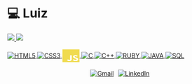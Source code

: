 # 💻 Luiz

 <div>
   <a href="https://github.com/Luiz-BSanto">
   <img height="180em" src="https://github-readme-stats.vercel.app/api?username=Luiz-BSantos&show_icons=true&theme=radical&include_all_commits=true&locale=pt-br"/>
    <img height="180em" src="https://github-readme-stats.vercel.app/api/top-langs/?username=Luiz-BSantos&theme=radical&include_all_commits=true"/>

  
   
    
</div>
    
<div style="display: inline_block"><br>
  <img align="center" alt="HTML5" height="30" width="40" src="https://cdn.jsdelivr.net/gh/devicons/devicon@latest/icons/html5/html5-original.svg" />
  <img align="center" alt="CSS3" height="30" width="40" src="https://cdn.jsdelivr.net/gh/devicons/devicon@latest/icons/css3/css3-original.svg" />
  <img align="center" alt="JS" height="30" width="40" src="https://raw.githubusercontent.com/devicons/devicon/master/icons/javascript/javascript-plain.svg">
  <img align="center" alt="C" height="30" width="40" src="https://cdn.jsdelivr.net/gh/devicons/devicon@latest/icons/c/c-original.svg">
  <img align="center" alt="C++" height="30" width="40" src="https://cdn.jsdelivr.net/gh/devicons/devicon@latest/icons/cplusplus/cplusplus-original.svg"">
  <img align="center" alt="RUBY" height="30" width="40" src="https://cdn.jsdelivr.net/gh/devicons/devicon@latest/icons/ruby/ruby-original.svg" />
  <img align="center" alt="JAVA" height="30" width="40" src="https://cdn.jsdelivr.net/gh/devicons/devicon@latest/icons/java/java-original.svg" />
  <img align="center" alt="SQL" height="30" width="40" src="https://cdn.jsdelivr.net/gh/devicons/devicon@latest/icons/azuresqldatabase/azuresqldatabase-original.svg" />

   


</div>
 
<br>
 
<div style="display: flex; justify-content: center; gap: 10px; align-items: center;">

  <a href="mailto:luizantoniobarbosa74@gmail.com?subject=Contato&body=Olá,%20gostaria%20de%20entrar%20em%20contato." target="_blank">
    <img src="https://img.shields.io/badge/-Gmail-%23333?style=for-the-badge&logo=gmail&logoColor=white" alt="Gmail">
  </a>

  <a href="https://www.linkedin.com/in/seu-perfil" target="_blank">
    <img src="https://img.shields.io/badge/-LinkedIn-%230077B5?style=for-the-badge&logo=linkedin&logoColor=white" alt="LinkedIn">
  </a>
</div>

